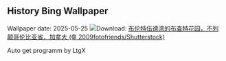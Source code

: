 ## History Bing Wallpaper
Wallpaper date: 2025-05-25
![](https://www.bing.com/th?id=OHR.ButchartFlowers_ZH-CN6692930571_UHD.jpg&w=1000)Download: [布伦特伍德湾的布查特花园，不列颠哥伦比亚省，加拿大 (© 2009fotofriends/Shutterstock)](https://www.bing.com/th?id=OHR.ButchartFlowers_ZH-CN6692930571_UHD.jpg)

Auto get programm by LtgX
